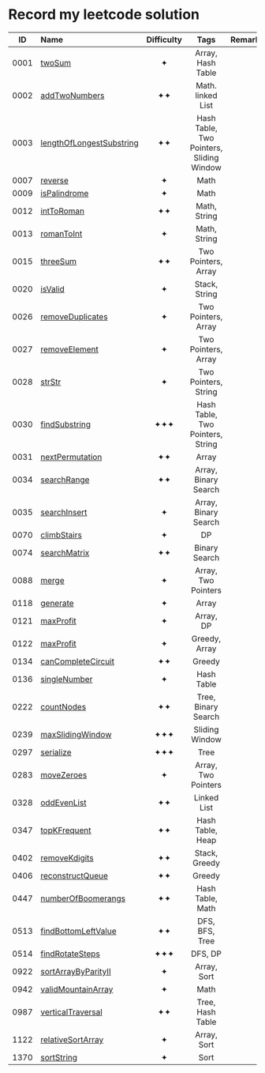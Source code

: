 # Record my leetcode solution

| ID | Name | Difficulty | Tags | Remarks |
| :---: | :--- | :---: | :---: | :--- |
| 0001 | [twoSum](./code/0001_twoSum.js) | ✦ | Array, Hash Table |  |
| 0002 | [addTwoNumbers](./code/0002_addTwoNumbers.js) | ✦✦ | Math. linked List |  |
| 0003 | [lengthOfLongestSubstring](./code/0003_lengthOfLongestSubstring.js) | ✦✦ | Hash Table, Two Pointers, Sliding Window |  |
| 0007 | [reverse](./code/0007_reverse.js) | ✦ | Math |  |
| 0009 | [isPalindrome](./code/0009_isPalindrome.js) | ✦ | Math |  |
| 0012 | [intToRoman](./code/0012_intToRoman.js) | ✦✦ | Math, String |  |
| 0013 | [romanToInt](./code/0013_romanToInt.js) | ✦ | Math, String |  |
| 0015 | [threeSum](./code/0015_threeSum.js) | ✦✦ | Two Pointers, Array |  |
| 0020 | [isValid](./code/0020_isValid.js) | ✦ | Stack, String |  |
| 0026 | [removeDuplicates](./code/0026_removeDuplicates.js) | ✦ | Two Pointers, Array |  |
| 0027 | [removeElement](./code/0027_removeElement.js) | ✦ | Two Pointers, Array |  |
| 0028 | [strStr](./code/0028_strStr.js) | ✦ | Two Pointers, String |  |
| 0030 | [findSubstring](./code/0030_findSubstring.js) | ✦✦✦ | Hash Table, Two Pointers, String |  |
| 0031 | [nextPermutation](./code/0031_nextPermutation.js) | ✦✦ | Array |  |
| 0034 | [searchRange](./code/0034_searchRange.js) | ✦✦ | Array, Binary Search |  |
| 0035 | [searchInsert](./code/0035_searchInsert.js) | ✦ | Array, Binary Search |  |
| 0070 | [climbStairs](./code/0070_climbStairs.js) | ✦ | DP |  |
| 0074 | [searchMatrix](./code/0074_searchMatrix.js) | ✦✦ | Binary Search |  |
| 0088 | [merge](./code/0088_merge.js) | ✦ | Array, Two Pointers |  |
| 0118 | [generate](./code/0118_generate.js) | ✦ | Array |  |
| 0121 | [maxProfit](./code/0121_maxProfit.js) | ✦ | Array, DP |  |
| 0122 | [maxProfit](./code/0122_maxProfit.js) | ✦ | Greedy, Array |  |
| 0134 | [canCompleteCircuit](./code/0134_canCompleteCircuit.js) | ✦✦ | Greedy |  |
| 0136 | [singleNumber](./code/0136_singleNumber.js) | ✦ | Hash Table |  |
| 0222 | [countNodes](./code/0222_countNodes.js) | ✦✦ | Tree, Binary Search |  |
| 0239 | [maxSlidingWindow](./code/0239_maxSlidingWindow.js) | ✦✦✦ | Sliding Window |  |
| 0297 | [serialize](./code/0297_serialize.js) | ✦✦✦ | Tree |  |
| 0283 | [moveZeroes](./code/0283_moveZeroes.js) | ✦ | Array, Two Pointers |  |
| 0328 | [oddEvenList](./code/0328_oddEvenList.js) | ✦✦ | Linked List |  |
| 0347 | [topKFrequent](./code/0347_topKFrequent.js) | ✦✦ | Hash Table, Heap |  |
| 0402 | [removeKdigits](./code/0402_removeKdigits.js) | ✦✦ | Stack, Greedy |  |
| 0406 | [reconstructQueue](./code/0406_reconstructQueue.js) | ✦✦ | Greedy |  |
| 0447 | [numberOfBoomerangs](./code/0447_numberOfBoomerangs.js) | ✦✦ | Hash Table, Math |  |
| 0513 | [findBottomLeftValue](./code/0513_findBottomLeftValue.js) | ✦✦ | DFS, BFS, Tree |  |
| 0514 | [findRotateSteps](./code/0514_findRotateSteps.js) | ✦✦✦ | DFS, DP |  |
| 0922 | [sortArrayByParityII](./code/0922_sortArrayByParityII.js) | ✦ | Array, Sort |  |
| 0942 | [validMountainArray](./code/0942_validMountainArray.js) | ✦ | Math |  |
| 0987 | [verticalTraversal](./code/0987_verticalTraversal.js) | ✦✦ | Tree, Hash Table |  |
| 1122 | [relativeSortArray](./code/1122_relativeSortArray.js) | ✦ | Array, Sort |  |
| 1370 | [sortString](./code/1370_sortString.js) | ✦ | Sort |  |